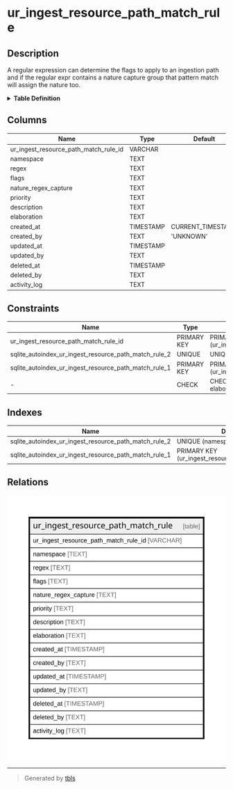 # ur_ingest_resource_path_match_rule

## Description

A regular expression can determine the flags to apply to an ingestion path  
and if the regular expr contains a nature capture group that pattern match  
will assign the nature too.

<details>
<summary><strong>Table Definition</strong></summary>

```sql
CREATE TABLE "ur_ingest_resource_path_match_rule" (
    "ur_ingest_resource_path_match_rule_id" VARCHAR PRIMARY KEY NOT NULL,
    "namespace" TEXT NOT NULL,
    "regex" TEXT NOT NULL,
    "flags" TEXT NOT NULL,
    "nature_regex_capture" TEXT,
    "priority" TEXT,
    "description" TEXT,
    "elaboration" TEXT CHECK(json_valid(elaboration) OR elaboration IS NULL),
    "created_at" TIMESTAMP DEFAULT CURRENT_TIMESTAMP,
    "created_by" TEXT DEFAULT 'UNKNOWN',
    "updated_at" TIMESTAMP,
    "updated_by" TEXT,
    "deleted_at" TIMESTAMP,
    "deleted_by" TEXT,
    "activity_log" TEXT,
    UNIQUE("namespace", "regex")
)
```

</details>

## Columns

| Name                                  | Type      | Default           | Nullable | Comment                                                 |
| ------------------------------------- | --------- | ----------------- | -------- | ------------------------------------------------------- |
| ur_ingest_resource_path_match_rule_id | VARCHAR   |                   | false    | {"isSqlDomainZodDescrMeta":true,"isVarChar":true}       |
| namespace                             | TEXT      |                   | false    |                                                         |
| regex                                 | TEXT      |                   | false    |                                                         |
| flags                                 | TEXT      |                   | false    |                                                         |
| nature_regex_capture                  | TEXT      |                   | true     |                                                         |
| priority                              | TEXT      |                   | true     |                                                         |
| description                           | TEXT      |                   | true     |                                                         |
| elaboration                           | TEXT      |                   | true     | {"isSqlDomainZodDescrMeta":true,"isJsonText":true}      |
| created_at                            | TIMESTAMP | CURRENT_TIMESTAMP | true     |                                                         |
| created_by                            | TEXT      | 'UNKNOWN'         | true     |                                                         |
| updated_at                            | TIMESTAMP |                   | true     |                                                         |
| updated_by                            | TEXT      |                   | true     |                                                         |
| deleted_at                            | TIMESTAMP |                   | true     |                                                         |
| deleted_by                            | TEXT      |                   | true     |                                                         |
| activity_log                          | TEXT      |                   | true     | {"isSqlDomainZodDescrMeta":true,"isJsonSqlDomain":true} |

## Constraints

| Name                                                  | Type        | Definition                                            |
| ----------------------------------------------------- | ----------- | ----------------------------------------------------- |
| ur_ingest_resource_path_match_rule_id                 | PRIMARY KEY | PRIMARY KEY (ur_ingest_resource_path_match_rule_id)   |
| sqlite_autoindex_ur_ingest_resource_path_match_rule_2 | UNIQUE      | UNIQUE (namespace, regex)                             |
| sqlite_autoindex_ur_ingest_resource_path_match_rule_1 | PRIMARY KEY | PRIMARY KEY (ur_ingest_resource_path_match_rule_id)   |
| -                                                     | CHECK       | CHECK(json_valid(elaboration) OR elaboration IS NULL) |

## Indexes

| Name                                                  | Definition                                          |
| ----------------------------------------------------- | --------------------------------------------------- |
| sqlite_autoindex_ur_ingest_resource_path_match_rule_2 | UNIQUE (namespace, regex)                           |
| sqlite_autoindex_ur_ingest_resource_path_match_rule_1 | PRIMARY KEY (ur_ingest_resource_path_match_rule_id) |

## Relations

![er](ur_ingest_resource_path_match_rule.svg)

---

> Generated by [tbls](https://github.com/k1LoW/tbls)
